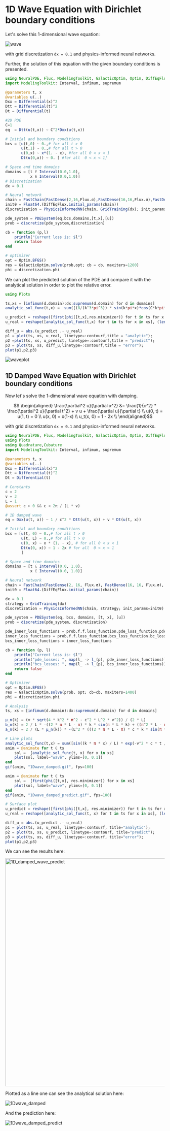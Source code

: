 # 1D Wave Equation with Dirichlet boundary conditions

Let's solve this 1-dimensional wave equation:

![wave](https://user-images.githubusercontent.com/12683885/91465006-ecde8a80-e895-11ea-935e-2c1d60e3d1f2.png)


with grid discretization `dx = 0.1` and physics-informed neural networks.

Further, the solution of this equation with the given boundary conditions is presented.

```julia
using NeuralPDE, Flux, ModelingToolkit, GalacticOptim, Optim, DiffEqFlux
import ModelingToolkit: Interval, infimum, supremum

@parameters t, x
@variables u(..)
Dxx = Differential(x)^2
Dtt = Differential(t)^2
Dt = Differential(t)

#2D PDE
C=1
eq  = Dtt(u(t,x)) ~ C^2*Dxx(u(t,x))

# Initial and boundary conditions
bcs = [u(t,0) ~ 0.,# for all t > 0
       u(t,1) ~ 0.,# for all t > 0
       u(0,x) ~ x*(1. - x), #for all 0 < x < 1
       Dt(u(0,x)) ~ 0. ] #for all  0 < x < 1]

# Space and time domains
domains = [t ∈ Interval(0.0,1.0),
           x ∈ Interval(0.0,1.0)]
# Discretization
dx = 0.1

# Neural network
chain = FastChain(FastDense(2,16,Flux.σ),FastDense(16,16,Flux.σ),FastDense(16,1))
initθ = Float64.(DiffEqFlux.initial_params(chain))
discretization = PhysicsInformedNN(chain, GridTraining(dx); init_params = initθ)

pde_system = PDESystem(eq,bcs,domains,[t,x],[u])
prob = discretize(pde_system,discretization)

cb = function (p,l)
    println("Current loss is: $l")
    return false
end

# optimizer
opt = Optim.BFGS()
res = GalacticOptim.solve(prob,opt; cb = cb, maxiters=1200)
phi = discretization.phi
```

We can plot the predicted solution of the PDE and compare it with the analytical solution in order to plot the relative error.

```julia
using Plots

ts,xs = [infimum(d.domain):dx:supremum(d.domain) for d in domains]
analytic_sol_func(t,x) =  sum([(8/(k^3*pi^3)) * sin(k*pi*x)*cos(C*k*pi*t) for k in 1:2:50000])

u_predict = reshape([first(phi([t,x],res.minimizer)) for t in ts for x in xs],(length(ts),length(xs)))
u_real = reshape([analytic_sol_func(t,x) for t in ts for x in xs], (length(ts),length(xs)))

diff_u = abs.(u_predict .- u_real)
p1 = plot(ts, xs, u_real, linetype=:contourf,title = "analytic");
p2 =plot(ts, xs, u_predict, linetype=:contourf,title = "predict");
p3 = plot(ts, xs, diff_u,linetype=:contourf,title = "error");
plot(p1,p2,p3)
```
![waveplot](https://user-images.githubusercontent.com/12683885/101984293-74a7a380-3c91-11eb-8e78-72a50d88e3f8.png)


## 1D Damped Wave Equation with Dirichlet boundary conditions

Now let's solve the 1-dimensional wave equation with damping. 

```math
 \begin{aligned}
 \frac{\partial^2 u}{\partial x^2} &=  \frac{1}{c^2} * \frac{\partial^2 u}{\partial t^2} + v u + \frac{\partial u}{\partial t} \\
 u(0, t) = u(1, t) = 0 \\
 u(x, 0) = x(1-x) \\
 u_t(x, 0) = 1 - 2x \\
 \end{aligned}
```

with grid discretization `dx = 0.1` and physics-informed neural networks.

```julia
using NeuralPDE, Flux, ModelingToolkit, GalacticOptim, Optim, DiffEqFlux
using Plots
using Quadrature,Cubature
import ModelingToolkit: Interval, infimum, supremum

@parameters t, x
@variables u(..)
Dxx = Differential(x)^2
Dtt = Differential(t)^2
Dt = Differential(t)

# Constants
c = 2
v = 3
L = 1
@assert c > 0 && c < 2π / (L * v)

# 1D damped wave
eq = Dxx(u(t, x)) ~ 1 / c^2 * Dtt(u(t, x)) + v * Dt(u(t, x)) 

# Initial and boundary conditions
bcs = [u(t, 0) ~ 0.,# for all t > 0
       u(t, L) ~ 0.,# for all t > 0
       u(0, x) ~ x * (1. - x), # for all 0 < x < 1
       Dt(u(0, x)) ~ 1 - 2x # for all  0 < x < 1 
       ]

# Space and time domains
domains = [t ∈ Interval(0.0, 1.0),
           x ∈ Interval(0.0, 1.0)]

# Neural network
chain = FastChain(FastDense(2, 16, Flux.σ), FastDense(16, 16, Flux.σ), FastDense(16, 1))
initθ = Float64.(DiffEqFlux.initial_params(chain))

dx = 0.1
strategy = GridTraining(dx)
discretization = PhysicsInformedNN(chain, strategy; init_params=initθ)

pde_system = PDESystem(eq, bcs, domains, [t, x], [u])
prob = discretize(pde_system, discretization)

pde_inner_loss_functions = prob.f.f.loss_function.pde_loss_function.pde_loss_functions.contents
inner_loss_functions = prob.f.f.loss_function.bcs_loss_function.bc_loss_functions.contents
bcs_inner_loss_functions = inner_loss_functions

cb = function (p, l)
    println("Current loss is: $l")
    println("pde_losses: ", map(l_ -> l_(p), pde_inner_loss_functions))
    println("bcs_losses: ", map(l_ -> l_(p), bcs_inner_loss_functions))
    return false
end

# Optimizer
opt = Optim.BFGS()
res = GalacticOptim.solve(prob, opt; cb=cb, maxiters=1400)
phi = discretization.phi

# Analysis
ts, xs = [infimum(d.domain):dx:supremum(d.domain) for d in domains]

μ_n(k) = (v * sqrt(4 * k^2 * π^2 - c^2 * L^2 * v^2)) / (2 * L)
b_n(k) = 2 / L * -((2 * π * L - π) * k * sin(π * L * k) + ((π^2 * L - π^2 * L^2) * k^2 + 2) * cos(π * L * k) - 2) / (π^3 * k^3) # vegas((x, ϕ) -> ϕ[1] = sin(k * π * x[1]) * f(x[1])).integral[1]
a_n(k) = 2 / (L * μ_n(k)) * -(L^2 * (((2 * π * L - π) * c * k * sin(π * k) + ((π^2 - π^2 * L) * c * k^2 + 2 * L * c) * cos(π * k) - 2 * L * c) * v^2 + (8 * π * L - 2 * π) * k * sin(π * k) + ((2 * π^2 - 4 * π^2 * L) * k^2 + 8 * L) * cos(π * k) - 8 * L)) / (2 * π^3 * k^3) # vegas((x, ϕ) -> ϕ[1] = (sin((k * π * x[1]) / L) * (g(x[1]) + (v^2 * c) / 2 * f(x[1])))).integral[1]

# Line plots
analytic_sol_func(t,x) = sum([sin((k * π * x) / L) * exp(-v^2 * c * t / 2) * (a_n(k) * sin(μ_n(k) * t) + b_n(k) * cos(μ_n(k) * t)) for k in 1:2:100]) # TODO replace 10 with 500
anim = @animate for t ∈ ts
    sol =  [analytic_sol_func(t, x) for x in xs]
    plot(sol, label="wave", ylims=[0, 0.1])
end
gif(anim, "1Dwave_damped.gif", fps=100)

anim = @animate for t ∈ ts
    sol =  [first(phi([t,x], res.minimizer)) for x in xs]
    plot(sol, label="wave", ylims=[0, 0.1])
end
gif(anim, "1Dwave_damped_predict.gif", fps=100)

# Surface plot
u_predict = reshape([first(phi([t,x], res.minimizer)) for t in ts for x in xs], (length(ts), length(xs)))
u_real = reshape([analytic_sol_func(t, x) for t in ts for x in xs], (length(ts), length(xs)))

diff_u = abs.(u_predict .- u_real)
p1 = plot(ts, xs, u_real, linetype=:contourf, title="analytic");
p2 = plot(ts, xs, u_predict, linetype=:contourf, title="predict");
p3 = plot(ts, xs, diff_u, linetype=:contourf, title="error");
plot(p1,p2,p3)
```

We can see the results here:

<img width="718" alt="1D_damped_wave_predict" src="https://user-images.githubusercontent.com/26853713/126751465-176b2d4e-4c18-407c-b828-07e8956dd423.png">

Plotted as a line one can see the analytical solution here:

![1Dwave_damped](https://user-images.githubusercontent.com/26853713/126773099-55b40b64-94ac-4e78-928d-427d99fd3da7.gif)


And the prediction here:

![1Dwave_damped_predict](https://user-images.githubusercontent.com/26853713/126773109-d51c9a6d-984e-45ff-a482-32413f959a5f.gif)


